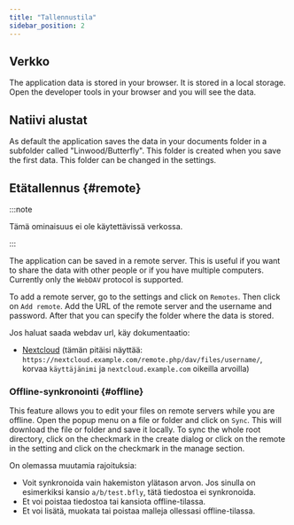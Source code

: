```yaml
---
title: "Tallennustila"
sidebar_position: 2
---
```


## Verkko

The application data is stored in your browser. It is stored in a local storage. Open the developer tools in your browser and you will see the data.

## Natiivi alustat

As default the application saves the data in your documents folder in a subfolder called "Linwood/Butterfly". This folder is created when you save the first data. This folder can be changed in the settings.

## Etätallennus {#remote}

:::note

Tämä ominaisuus ei ole käytettävissä verkossa.

:::

The application can be saved in a remote server. This is useful if you want to share the data with other people or if you have multiple computers. Currently only the `WebDAV` protocol is supported.

To add a remote server, go to the settings and click on `Remotes`. Then click on `Add remote`. Add the URL of the remote server and the username and password. After that you can specify the folder where the data is stored.

Jos haluat saada webdav url, käy dokumentaatio:

* [Nextcloud](https://docs.nextcloud.com/server/latest/user_manual/en/files/access_webdav.html) (tämän pitäisi näyttää: `https://nextcloud.example.com/remote.php/dav/files/username/`, korvaa `käyttäjänimi` ja `nextcloud.example.com` oikeilla arvoilla)

### Offline-synkronointi {#offline}

This feature allows you to edit your files on remote servers while you are offline. Open the popup menu on a file or folder and click on `Sync`. This will download the file or folder and save it locally. To sync the whole root directory, click on the checkmark in the create dialog or click on the remote in the setting and click on the checkmark in the manage section.

On olemassa muutamia rajoituksia:

* Voit synkronoida vain hakemiston ylätason arvon. Jos sinulla on esimerkiksi kansio `a/b/test.bfly`, tätä tiedostoa ei synkronoida.
* Et voi poistaa tiedostoa tai kansiota offline-tilassa.
* Et voi lisätä, muokata tai poistaa malleja ollessasi offline-tilassa.
